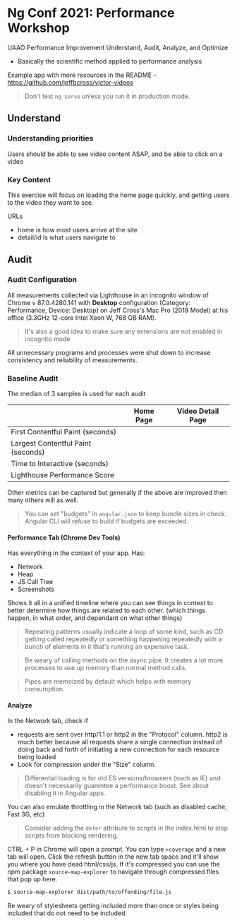 # Ng Conf 2021: Performance Workshop

UAAO Performance Improvement
Understand, Audit, Analyze, and Optimize
- Basically the scientific method applied to performance analysis

Example app with more resources in the README - <https://github.com/jeffbcross/victor-videos>

> Don't test `ng serve` unless you run it in production mode.

## Understand

### Understanding priorities 

Users should be able to see video content ASAP, and be able to click on a video

### Key Content

This exercise will focus on loading the home page quickly, and getting users to the video they want to see.

URLs
- home is how most users arrive at the site
- detail/id is what users navigate to


## Audit

### Audit Configuration

All measurements collected via Lighthouse in an incognito window of Chrome v 87.0.4280.141 with **Desktop** configuration (Category: Performance, Device: Desktop) on Jeff Cross's Mac Pro (2019 Model) at his office (3.3GHz 12-core Intel Xeon W, 768 GB RAM).

> It's also a good idea to make sure any extensions are not enabled in incognito mode

All unnecessary programs and processes were shut down to increase consistency and reliability of measurements.

### Baseline Audit

The median of 3 samples is used for each audit

|                                    | Home Page | Video Detail Page |
| ---------------------------------- | --------- | ----------------- |
| First Contentful Paint (seconds)   | 
| Largest Contentful Paint (seconds) |
| Time to Interactive (seconds)      |
| Lighthouse Performance Score       |

Other metrics can be captured but generally if the above are improved then many others will as well.

> You can set "budgets" in `angular.json` to keep bundle sizes in check. Angular CLI will refuse to build if budgets are exceeded.

#### Performance Tab (Chrome Dev Tools)

Has everything in the context of your app. Has:
- Network
- Heap
- JS Call Tree
- Screenshots

Shows it all in a unified timeline where you can see things in context to better determine how things are related to each other. (which things happen, in what order, and dependant on what other things)

> Repeating patterns usually indicate a loop of some kind, such as CD getting called repeatedly or something happening repeatedly with a bunch of elements in it that's running an expensive task.

> Be weary of calling methods on the async pipe. It creates a lot more processes to use up memory than normal method calls.

> Pipes are memoized by default which helps with memory consumption.

#### Analyze

In the Network tab, check if 
- requests are sent over http/1.1 or http2 in the "Protocol" column. http2 is much better because all requests share a single connection instead of doing back and forth of initiating a new connection for each resource being loaded
- Look for compression under the "Size" column.

> Differential loading is for old ES versions/browsers (such as IE) and doesn't necessarily guarentee a performance boost. See about disabling it in Angular apps.

You can also emulate throttling in the Network tab (such as disabled cache, Fast 3G, etc)

> Consider adding the `defer` attribute to scripts in the index.html to stop scripts from blocking rendering.

CTRL + P in Chrome will open a prompt. You can type `>coverage` and a new tab will open. Click the refresh button in the new tab space and it'll show you where you have dead html/css/js.
If it's compressed you can use the npm package `source-map-explorer` to navigate through compressed files that pop up here.

```bash
$ source-map-explorer dist/path/to/offending/file.js
```

Be weary of stylesheets getting included more than once or styles being included that do not need to be included.
